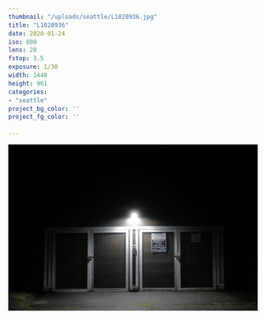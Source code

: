 ```yaml
---
thumbnail: "/uploads/seattle/L1020936.jpg"
title: "L1020936"
date: 2020-01-24
iso: 800
lens: 28
fstop: 3.5
exposure: 1/30
width: 1440
height: 961
categories:
- "seattle"
project_bg_color: ''
project_fg_color: ''

---
```


![img](/uploads/seattle/L1020936.jpg)
